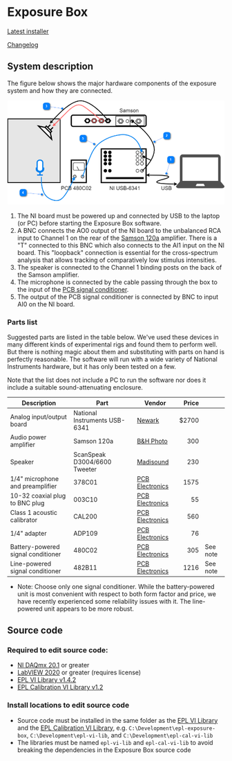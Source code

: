 # Exposure Box

[Latest installer](https://github.com/EPL-Engineering/epl-exposure-box/releases/download/v1.10/Exposure_Box_1-10.exe)

[Changelog](CHANGELOG.md)

## System description
The figure below shows the major hardware components of the exposure system and how they are connected.

![alt text](https://github.com/EPL-Engineering/epl-exposure-box/blob/main/Images/system-overview.png)
1. The NI board must be powered up and connected by USB to the laptop (or PC) before starting the Exposure Box software.
2. A BNC connects the AO0 output of the NI board to the unbalanced RCA input to Channel 1 on the rear of the [Samson 120a](https://storage.googleapis.com/samson-production/uploads/documents/Servo120a_ownman_v1_2.pdf) amplifier. There is a "T" connected to this BNC which also connects to the AI1 input on the NI board. This "loopback" connection is essential for the cross-spectrum analysis that allows tracking of comparatively low stimulus intensities.
3. The speaker is connected to the Channel 1 binding posts on the back of the Samson amplifier.
4. The microphone is connected by the cable passing through the box to the input of the [PCB signal conditioner](https://www.pcb.com/contentStore/docs/pcb_corporate/electronics/products/manuals/480c02.pdf).
5. The output of the PCB signal conditioner is connected by BNC to input AI0 on the NI board.

### Parts list
Suggested parts are listed in the table below. We've used these devices in many different kinds of experimental rigs and found them to perform well. But there is nothing magic about them and substituting with parts on hand is perfectly reasonable. The software will run with a wide variety of National Instruments hardware, but it has only been tested on a few.

Note that the list does not include a PC to run the software nor does it include a suitable sound-attenuating enclosure.

| Description | Part | Vendor | Price | |
| --- | --- | --- | ---: | --- |
| Analog input/output board | National Instruments USB-6341 | [Newark](https://www.newark.com/ni/782251-01/usb-6341-multifunction-i-o-device/dp/14AJ5486) | $2700 | |
| Audio power amplifier | Samson 120a | [B&H Photo](https://www.bhphotovideo.com/c/replacement_for/131242-REG/Samson_SA120A_Servo_120_Power_Amplifier.html) | 300 | |
| Speaker | ScanSpeak D3004/6600 Tweeter | [Madisound](https://www.madisoundspeakerstore.com/scanspeak-soft-dome-tweeters/scanspeak-illuminator-d3004/6600-aircirc-tweeter-textile-dome/) | 230 | |
| 1/4" microphone and preamplifier | 378C01 | [PCB Electronics](https://www.pcb.com/products?m=378C01) | 1575 | |
| 10-32 coaxial plug to BNC plug | 003C10 | [PCB Electronics](https://www.pcb.com/products?m=003C10) | 55 | |
| Class 1 acoustic calibrator | CAL200 | [PCB Electronics](https://www.pcb.com/products?m=CAL200) | 560 | |
| 1/4" adapter | ADP109 | [PCB Electronics](https://www.pcb.com/products?m=ADP109) | 76 | |
| Battery-powered signal conditioner | 480C02 | [PCB Electronics](https://www.pcb.com/products?m=480C02) | 305 | See note |
| Line-powered signal conditioner | 482B11 | [PCB Electronics](https://www.pcb.com/products?m=482b11) | 1216 | See note |

- Note: Choose only one signal conditioner. While the battery-powered unit is most convenient with respect to both form factor and price, we have recently experienced some reliability issues with it. The line-powered unit appears to be more robust.
 
## Source code
### Required to edit source code:
- [NI DAQmx 20.1](https://www.ni.com/en/support/downloads/drivers/download.ni-daq-mx.html#348669) or greater
- [LabVIEW 2020](https://www.ni.com/en/support/downloads/software-products/download.labview.html#346254) or greater (requires license)
- [EPL VI Library v1.4.2](https://github.com/EPL-Engineering/epl-vi-lib/releases/tag/v1.4.2)
- [EPL Calibration VI Library v1.2](https://github.com/keh38/epl-cal-vi-lib/releases/tag/v1.2)

### Install locations to edit source code
- Source code must be installed in the same folder as the [EPL VI Library](https://github.com/EPL-Engineering/epl-vi-lib) and the [EPL Calibration VI Library](https://github.com/keh38/epl-cal-vi-lib), e.g. `C:\Development\epl-exposure-box`, `C:\Development\epl-vi-lib`, and `C:\Development\epl-cal-vi-lib`
- The libraries must be named `epl-vi-lib` and `epl-cal-vi-lib` to avoid breaking the dependencies in the Exposure Box source code

